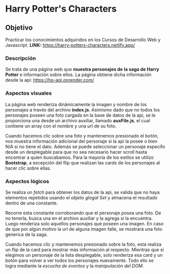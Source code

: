 # Harry Potter's Characters

## Objetivo

Practicar los conocimientos adquiridos en los Cursos de Desarrollo Web y Javascript.
**LINK:** https://harry-potters-characters.netlify.app/

### Descripción

Se trata de una página web que **muestra personajes de**
**la saga de Harry Potter** e información sobre ellos.
La página obtiene dicha información desde la api: https://hp-api.onrender.com/

### Aspectos visuales

La página web renderiza dinámicamente la imagen y nombre de los personajes
a través del archivo **index.js**. Asimismo dado que no todos los personajes
poseen una foto cargada en la base de datos de la api, se le proporciona una
desde un archivo auxiliar, llamado **auxFile.js**, el cual contiene un array
con el nombre y una url de su foto.

Cuando hacemos clic sobre una foto y mantenemos presionado el botón, nos muestra
información adicional del personaje si la api la posee o bien N/A si no tiene el
dato. Además se puede seleccionar un personaje específo desde un desplegable
para que no sea necesario hacer scroll hasta encontrar a quien buscabamos.
Para la mayoría de los estilos se utilizo **Bootstrap**, a excepción del flip que
realizan las cards de los personajes al hacer clic sobre ellas.

### Aspectos lógicos

Se realiza un _fetch_ para obtener los datos de la api, se valida que no haya
elementos repetidos usando el _objeto glogal Set_ y almacena el resultado dentro
de una constante.

Recorre esta constante corroborando que el personaje posea una foto.
De no tenerla, busca una en el archivo auxiliar y la agrega si la encuentra.
Luego renderiza solo aquellos personajes que poseen una imagen. En caso de que
por algún motivo la url de alguna imagen falle, se mostrará una foto generica
de la saga.

Cuando hacemos clic y mantenemos presionado sobre la foto, esta realiza un flip
de la card para mostrar más información al respecto. Mientras que si elegimos un
personaje de la lista desplegable, solo renderiza esa card y un botón para volver
a ver todos los personajes nuevamente.
Todo ello se logra mediante la _escucha de eventos_ y la _manipulación del DOM_.
